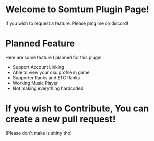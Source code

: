 # Welcome to Somtum Plugin Page!
If you wish to request a feature. Please ping me on discord!

# Planned Feature
Here are some feature I planned for this plugin

- Support Account Linking
- Able to view your osu profile in game
- Supporter Ranks and ETC Ranks
- Working Music Player
- Not making everything hardcoded.

# If you wish to Contribute, You can create a new pull request!
(Please don't make is shitty tho)
